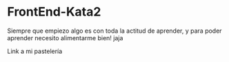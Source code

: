 # FrontEnd-Kata2
Siempre que empiezo algo es con toda la actitud de aprender, y para poder aprender necesito alimentarme bien! jaja

Link a mi pastelería
